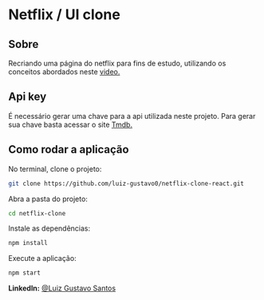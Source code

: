 # Netflix / UI clone

## Sobre

Recriando uma página do netflix para fins de estudo, utilizando os conceitos abordados neste <a href="https://www.youtube.com/watch?v=tBweoUiMsDg&t=6522s" target="_blank" rel=noopener> video. </a>

## Api key

É necessário gerar uma chave para a api utilizada neste projeto.
Para gerar sua chave basta acessar o site <a href="https://developers.themoviedb.org/3/getting-started/introduction" target="_blank" rel=noopener> Tmdb. </a>

## Como rodar a aplicação

No terminal, clone o projeto:

```sh
git clone https://github.com/luiz-gustavo0/netflix-clone-react.git
```

Abra a pasta do projeto:

```sh
cd netflix-clone
```

Instale as dependências:

```sh
npm install
```

Execute a aplicação:

```sh
npm start
```



<strong>LinkedIn:</strong> [@Luiz Gustavo Santos](linkedin.com/in/luiz-gustavo-santos-2a10ab196)
